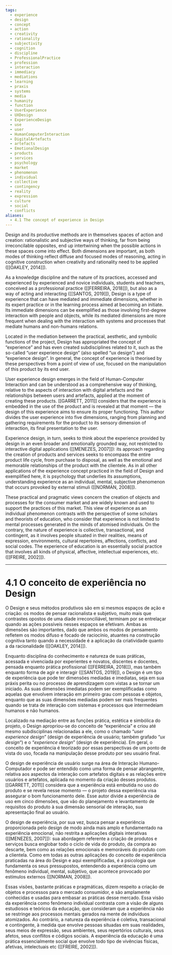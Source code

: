 ```yaml
---
tags:
  - experience
  - design
  - concept
  - action
  - creativity
  - rationality
  - subjectivity
  - cognition
  - discipline
  - ProfessionalPractice
  - profession
  - interaction
  - immediacy
  - mediations
  - learning
  - praxis
  - systems
  - media
  - humanity
  - function
  - UserExperience
  - UXDesign
  - ExperienceDesign
  - use
  - user
  - HumanComputerInteraction
  - DigitalArtefacts
  - artefacts
  - EmotionalDesign
  - products
  - services
  - psychology
  - market
  - phenomenon
  - individual
  - collective
  - contingency
  - reality
  - expression
  - culture
  - social
  - conflicts
aliases:
  - 4.1 The concept of experience in Design
---
```

Design and its productive methods are in themselves spaces of action and creation: rationalistic and subjective ways of thinking, far from being irreconcilable opposites, end up intertwining when the possible actions in these spaces come into effect. Both dimensions are important, as both modes of thinking reflect diffuse and focused modes of reasoning, acting in cognitive construction when creativity and rationality need to be applied ([[OAKLEY, 2014]]).

As a knowledge discipline and the nature of its practices, accessed and experienced by experienced and novice individuals, students and teachers, conceived as a professional practice ([[FERREIRA, 2018]]), but also as a way of acting and interacting ([[SANTOS, 2019]]), Design is a type of experience that can have mediated and immediate dimensions, whether in its expert practice or in the learning process aimed at becoming an initiate. Its immediate dimensions can be exemplified as those involving first-degree interaction with people and objects, while its mediated dimensions are more frequent when dealing with the interaction with systems and processes that mediate humans and non-humans relations.

Located in the mediation between the practical, aesthetic, and symbolic functions of the project, Design has appropriated the concept of “experience” and has even created subdisciplines related to it, such as the so-called “user experience design” (also spelled “ux design”) and “experience design”. In general, the concept of experience is theorised by these perspectives from a point of view of use, focused on the manipulation of this product by its end user.

User experience design emerges in the field of Human-Computer Interaction and can be understood as a comprehensive way of thinking, relative to the aspects of interaction with digital artefacts and the relationships between users and artefacts, applied at the moment of creating these products. [[GARRETT, 2011]] considers that the experience is embedded in the use of the product and is revealed at that moment — the design of this experience aims to ensure its proper functioning. This author divides the user experience into five dimensions, ranging from planning and gathering requirements for the product to its sensory dimension of interaction, its final presentation to the user.

Experience design, in turn, seeks to think about the experience provided by design in an even broader and emotionally grounded way, not restricted to interactive digital applications ([[MENEZES, 2007]]): its approach regarding the creation of products and services seeks to encompass the entire product life cycle, from purchase to disposal, as well as the emotional and memorable relationships of the product with the clientele. As in all other applications of the experience concept practiced in the field of Design and exemplified here, it is psychology that underlies its assumptions, understanding experience as an individual, mental, subjective phenomenon that occurs provoked by external stimuli ([[NORMAN, 2008]]).

These practical and pragmatic views concern the creation of objects and processes for the consumer market and are widely known and used to support the practices of this market. This view of experience as an individual phenomenon contrasts with the perspective of some scholars and theorists of education, who consider that experience is not limited to mental processes generated in the minds of atomised individuals. On the contrary, the nature of experience is collective, transactional, and contingent, as it involves people situated in their realities, means of expression, environments, cultural repertoires, affections, conflicts, and social codes. The experience of education is an essentially social practice that involves all kinds of physical, affective, intellectual experiences, etc. ([[FREIRE, 2002]]).

---
# 4.1 O conceito de experiência no Design
O Design e seus métodos produtivos são em si mesmos espaços de ação e criação: os modos de pensar racionalista e subjetivo, muito mais que contrastes opostos de uma díade irreconciliável, terminam por se entrelaçar quando as ações possíveis nesses espaços se efetivam. Ambas as dimensões são importantes, dado que ambos os modos de pensamento refletem os modos difuso e focado de raciocínio, atuantes na construção cognitiva tanto quando a necessidade é a aplicação da criatividade quanto a da racionalidade ([[OAKLEY, 2014]]).

Enquanto disciplina do conhecimento e natureza de suas práticas, acessada e vivenciada por experientes e novatos, discentes e docentes, pensada enquanto prática profissional ([[FERREIRA, 2018]]), mas também enquanto forma de agir e interagir ([[SANTOS, 2019]]), o Design é um tipo de experiência que pode ter dimensões mediadas e imediatas, seja em sua práxis perita ou no processo de aprendizagem com vistas a se tornar um iniciado. As suas dimensões imediatas podem ser exemplificadas como aquelas que envolvem interação em primeiro grau com pessoas e objetos, enquanto que as suas dimensões mediadas podem ser mais frequentes quando se trata de interação com sistemas e processos que intermedeiam humanos e não humanos.

Localizado na mediação entre as funções prática, estética e simbólica do projeto, o Design apropriou-se do conceito de “experiência” e criou até mesmo subdisciplinas relacionadas a ele, como o chamado “_user experience design_” (design de experiência de usuário; também grafado “_ux design_“) e o “_experience design_” (design de experiência). Em geral, o conceito de experiência é teorizado por essas perspectivas de um ponto de vista do uso, focada na manipulação desse produto por seu usuário final.

O design de experiência de usuário surge na área de Interação Humano-Computador e pode ser entendido como uma forma de pensar abrangente, relativa aos aspectos da interação com artefatos digitais e as relações entre usuários e artefatos, aplicada no momento da criação desses produtos. [[GARRETT, 2011]] considera que a experiência está embutida no uso do produto e se revela nesse momento — o projeto dessa experiência visa assegurar o bom funcionamento dele. Esse autor divide a experiência de uso em cinco dimensões, que vão do planejamento e levantamento de requisitos do produto à sua dimensão sensorial de interação, sua apresentação final ao usuário.

O design de experiência, por sua vez, busca pensar a experiência proporcionada pelo design de modo ainda mais amplo e fundamentado na experiência emocional, não restrita a aplicações digitais interativas ([[MENEZES, 2007]]): sua abordagem referente a criação de produtos e serviços busca englobar todo o ciclo de vida do produto, da compra ao descarte, bem como as relações emocionais e memoráveis do produto com a clientela. Como em todas as outras aplicações do conceito de experiência praticadas na área do Design e aqui exemplificadas, é a psicologia que fundamenta os seus pressupostos, entendendo a experiência como um fenômeno individual, mental, subjetivo, que acontece provocado por estímulos externos ([[NORMAN, 2008]]).

Essas visões, bastante práticas e pragmáticas, dizem respeito a criação de objetos e processos para o mercado consumidor, e são amplamente conhecidas e usadas para embasar as práticas desse mercado. Essa visão da experiência como fenômeno individual contrasta com a visão de alguns estudiosos e teóricos da educação, que consideram que a experiência não se restringe aos processos mentais gerados na mente de indivíduos atomizados. Ao contrário, a natureza da experiência é coletiva, transacional e contingente, à medida que envolve pessoas situadas em suas realidades, seus meios de expressão, seus ambientes, seus repertórios culturais, seus afetos, seus conflitos e códigos sociais. A experiência da educação é uma prática essencialmente social que envolve todo tipo de vivências físicas, afetivas, intelectuais etc ([[FREIRE, 2002]]).